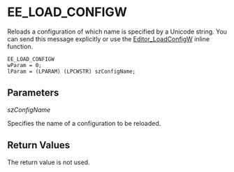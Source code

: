 # EE\_LOAD\_CONFIGW

Reloads a configuration of which name is specified by a Unicode string. You
can send this message explicitly or use the
[Editor\_LoadConfigW](../macro/editor_loadconfigw)
inline function.

```
EE_LOAD_CONFIGW
wParam = 0;
lParam = (LPARAM) (LPCWSTR) szConfigName;
```

## Parameters

_szConfigName_

Specifies the name of a configuration to be reloaded.

## Return Values

The return value is not used.
